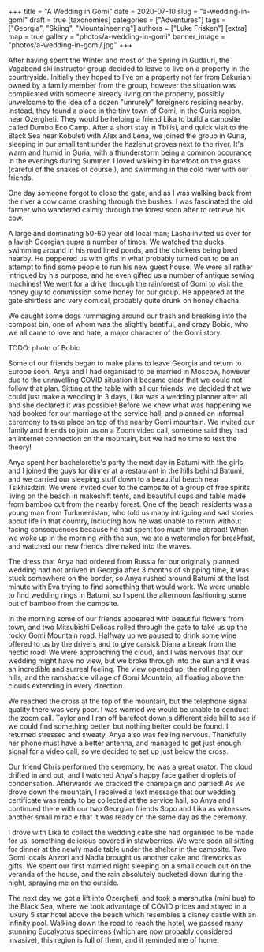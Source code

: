 +++
title = "A Wedding in Gomi"
date = 2020-07-10
slug = "a-wedding-in-gomi"
draft = true
[taxonomies]
categories = ["Adventures"]
tags = ["Georgia", "Skiing", "Mountaineering"]
authors = ["Luke Frisken"]
[extra]
map = true
gallery = "photos/a-wedding-in-gomi"
banner_image = "photos/a-wedding-in-gomi/.jpg"
+++

After having spent the Winter and most of the Spring in Gudauri, the Vagabond
ski instructor group decided to leave to live on a property in the countryside.
Initially they hoped to live on a property not far from Bakuriani owned by a
family member from the group, however the situation was complicated with someone
already living on the property, possibly unwelcome to the idea of a dozen
"unrurely" foreigners residing nearby. Instead, they found a place in the tiny
town of Gomi, in the Guria region, near Ozergheti. They would be helping a
friend Lika to build a campsite called Dumbo Eco Camp. After a short stay in
Tbilisi, and quick visit to the Black Sea near Kobuleti with Alex and Lena, we
joined the group in Guria, sleeping in our small tent under the hazlenut groves
next to the river. It's warm and humid in Guria, with a thunderstorm being a
common occurance in the evenings during Summer. I loved walking in barefoot on
the grass (careful of the snakes of course!), and swimming in the cold river with our friends.

One day someone forgot to close the gate, and as I was walking back from the river a cow came crashing through the bushes. I was fascinated the old farmer who wandered calmly through the forest soon after to retrieve his cow.

A large and dominating 50-60 year old local man; Lasha invited us over for a
lavish Georgian supra a number of times. We watched the ducks swimming around in
his mud lined ponds, and the chickens being bred nearby. He peppered us with
gifts in what probably turned out to be an attempt to find some people to run
his new guest house. We were all rather intrigued by his purpose, and he even
gifted us a number of antique sewing machines! We went for a drive through the
rainforest of Gomi to visit the honey guy to commission some honey for our
group. He appeared at the gate shirtless and very comical, probably quite drunk
on honey chacha.

We caught some dogs rummaging around our trash and breaking into the compost
bin, one of whom was the slightly beatiful, and crazy Bobic, who we all came to
love and hate, a major character of the Gomi story.

TODO: photo of Bobic

Some of our friends began to make plans to leave Georgia and return to Europe
soon. Anya and I had organised to be married in Moscow, however due to the
unravelling COVID situation it became clear that we could not follow that plan.
Sitting at the table with all our friends, we decided that we could just make a
wedding in 3 days, Lika was a wedding planner after all and she declared it was
possible! Before we knew what was happening we had booked for our marriage at
the service hall, and planned an informal ceremony to take place on top of the
nearby Gomi mountain. We invited our family and friends to join us on a Zoom
video call, someone said they had an internet connection on the mountain, but we
had no time to test the theory!

Anya spent her bachelorette's party the next day in Batumi with the
girls, and I joined the guys for dinner at a restaurant in the hills
behind Batumi, and we carried our sleeping stuff down to a beautiful
beach near Tsikhisdziri. We were invited over to the campsite of a
group of free spirits living on the beach in makeshift tents, and
beautiful cups and table made from bamboo cut from the nearby
forest. One of the beach residents was a young man from Turkmenistan,
who told us many intriguing and sad stories about life in that
country, including how he was unable to return without facing
consequences because he had spent too much time abroad!  When we woke
up in the morning with the sun, we ate a watermelon for breakfast, and
watched our new friends dive naked into the waves.

The dress that Anya had ordered from Russia for our originally planned
wedding had not arrived in Georgia after 3 months of shipping time, it
was stuck somewhere on the border, so Anya rushed around Batumi at the
last minute with Eva trying to find something that would work. We were
unable to find wedding rings in Batumi, so I spent the afternoon
fashioning some out of bamboo from the campsite.

In the morning some of our friends appeared with beautiful flowers
from town, and two Mitsubishi Delicas rolled through the gate to take
us up the rocky Gomi Mountain road. Halfway up we paused to drink some
wine offered to us by the drivers and to give carsick Diana a break
from the hectic road! We were approaching the cloud, and I was nervous
that our wedding might have no view, but we broke through into the sun
and it was an incredible and surreal feeling. The view opened up, the
rolling green hills, and the ramshackle village of Gomi Mountain, all
floating above the clouds extending in every direction.

We reached the cross at the top of the mountain, but the telephone signal
quality there was very poor. I was worried we would be unable to conduct the
zoom call. Taylor and I ran off barefoot down a different side hill to see if we
could find something better, but nothing better could be found. I returned
stressed and sweaty, Anya also was feeling nervous. Thankfully her phone must
have a better antenna, and managed to get just enough signal for a video call,
so we decided to set up just below the cross.

Our friend Chris performed the ceremony, he was a great orator. The
cloud drifted in and out, and I watched Anya's happy face gather droplets of
condensation. Afterwards we cracked the champaign and partied! As we drove
down the mountain, I received a text message that our wedding
certificate was ready to be collected at the service hall, so Anya and
I continued there with our two Georgian friends Sopo and Lika as
witnesses, another small miracle that it was ready on the same day as the
ceremony.

I drove with Lika to collect the wedding cake she had organised to be
made for us, something delicious covered in stawberries. We were soon
all sitting for dinner at the newly made table under the shelter in
the campsite. Two Gomi locals Anzori and Nadia brought us
another cake and fireworks as gifts. We spent our first married
night sleeping on a small couch out on the veranda of the house, and
the rain absolutely bucketed down during the night, spraying me on the
outside.

The next day we got a lift into Ozergheti, and took a marshutka (mini bus) to
the Black Sea, where we took advantage of COVID prices and stayed in a luxury 5
star hotel above the beach which resembles a disney castle with an infinity
pool. Walking down the road to reach the hotel, we passed many stunning
Eucalyptus specimens (which are now probably considered invasive), this region
is full of them, and it reminded me of home.
